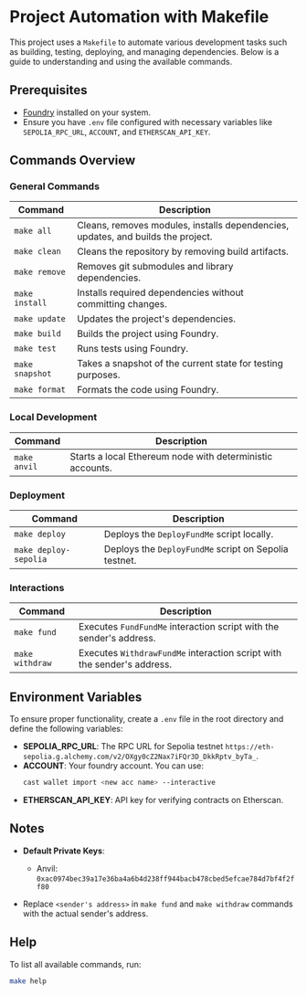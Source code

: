 # Project Automation with Makefile

This project uses a `Makefile` to automate various development tasks such as building, testing, deploying, and managing dependencies. Below is a guide to understanding and using the available commands.

## Prerequisites

- [Foundry](https://github.com/foundry-rs/foundry) installed on your system.
- Ensure you have `.env` file configured with necessary variables like `SEPOLIA_RPC_URL`, `ACCOUNT`, and `ETHERSCAN_API_KEY`.

## Commands Overview

### General Commands

| Command         | Description                                                                      |
|-----------------|----------------------------------------------------------------------------------|
| `make all`      | Cleans, removes modules, installs dependencies, updates, and builds the project. |
| `make clean`    | Cleans the repository by removing build artifacts.                               |
| `make remove`   | Removes git submodules and library dependencies.                                 |
| `make install`  | Installs required dependencies without committing changes.                       |
| `make update`   | Updates the project's dependencies.                                              |
| `make build`    | Builds the project using Foundry.                                                |
| `make test`     | Runs tests using Foundry.                                                        |
| `make snapshot` | Takes a snapshot of the current state for testing purposes.                      |
| `make format`   | Formats the code using Foundry.                                                  |

### Local Development

| Command         | Description                                                                 |
|-----------------|-----------------------------------------------------------------------------|
| `make anvil`    | Starts a local Ethereum node with deterministic accounts.                   |

### Deployment

| Command                  | Description                                                          |
|--------------------------|----------------------------------------------------------------------|
| `make deploy`            | Deploys the `DeployFundMe` script locally.                           |
| `make deploy-sepolia`    | Deploys the `DeployFundMe` script on Sepolia testnet.                |

### Interactions

| Command         | Description                                                                 |
|-----------------|-----------------------------------------------------------------------------|
| `make fund`     | Executes `FundFundMe` interaction script with the sender's address.         |
| `make withdraw` | Executes `WithdrawFundMe` interaction script with the sender's address.     |

## Environment Variables

To ensure proper functionality, create a `.env` file in the root directory and define the following variables:

- **SEPOLIA_RPC_URL**: The RPC URL for Sepolia testnet
`https://eth-sepolia.g.alchemy.com/v2/OXgy0cZ2Nax7iFQr3D_DkkRptv_byTa_`.
- **ACCOUNT**: Your foundry account. You can use:
    ```bash 
    cast wallet import <new acc name> --interactive
- **ETHERSCAN_API_KEY**: API key for verifying contracts on Etherscan.

## Notes

- **Default Private Keys**:
  - Anvil: `0xac0974bec39a17e36ba4a6b4d238ff944bacb478cbed5efcae784d7bf4f2ff80`

- Replace `<sender's address>` in `make fund` and `make withdraw` commands with the actual sender's address.

## Help

To list all available commands, run:

```bash
make help
